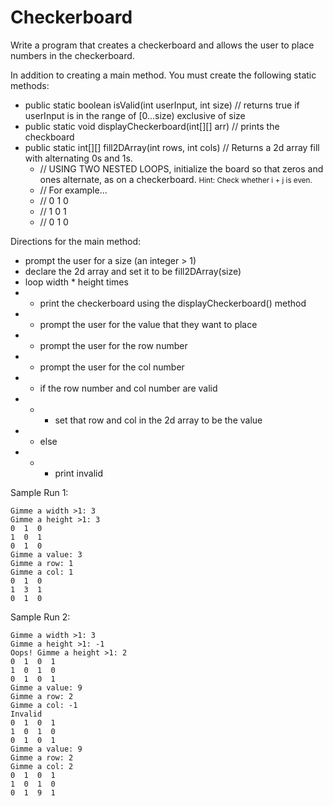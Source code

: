 # Checkerboard



Write a program that creates a checkerboard and allows the user to place numbers in the checkerboard.

In addition to creating a main method. You must create the following static methods:
  - public static boolean isValid(int userInput, int size) // returns true if userInput is in the range of [0...size) exclusive of size
  - public static void displayCheckerboard(int[][] arr) // prints the checkboard
  - public static int[][] fill2DArray(int rows, int cols) // Returns a 2d array fill with alternating 0s and 1s. 
    - //         USING TWO NESTED LOOPS, initialize the board so that zeros and ones alternate, as on a checkerboard. <small>Hint: Check whether i + j is even.</small>
    - //         For example...
    - //          0  1  0
    - //          1  0  1
    - //          0  1  0

Directions for the main method:
 - prompt the user for a size (an integer > 1)
 - declare the 2d array and set it to be fill2DArray(size)
 - loop width * height times
 - - print the checkerboard using the displayCheckerboard() method
 - - prompt the user for the value that they want to place
 - - prompt the user for the row number
 - - prompt the user for the col number
 - - if the row number and col number are valid
 - - - set that row and col in the 2d array to be the value
 - - else
 - - - print invalid


Sample Run 1:
```
Gimme a width >1: 3
Gimme a height >1: 3
0  1  0
1  0  1
0  1  0
Gimme a value: 3
Gimme a row: 1
Gimme a col: 1
0  1  0
1  3  1
0  1  0
```

Sample Run 2:
```
Gimme a width >1: 3
Gimme a height >1: -1
Oops! Gimme a height >1: 2
0  1  0  1  
1  0  1  0
0  1  0  1
Gimme a value: 9
Gimme a row: 2
Gimme a col: -1
Invalid
0  1  0  1  
1  0  1  0
0  1  0  1
Gimme a value: 9
Gimme a row: 2
Gimme a col: 2
0  1  0  1  
1  0  1  0
0  1  9  1
```